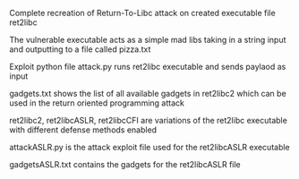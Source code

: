 Complete recreation of Return-To-Libc attack on created executable file ret2libc

The vulnerable executable acts as a simple mad libs taking in a string input and outputting to a file called pizza.txt

Exploit python file attack.py runs ret2libc executable and sends paylaod as input

gadgets.txt shows the list of all available gadgets in ret2libc2 which can be used in the return oriented programming attack

ret2libc2, ret2libcASLR, ret2libcCFI are variations of the ret2libc executable with different defense methods enabled

attackASLR.py is the attack exploit file used for the ret2libcASLR executable

gadgetsASLR.txt contains the gadgets for the ret2libcASLR file
